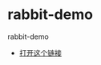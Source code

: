 rabbit-demo
===========

rabbit-demo

- [打开这个链接](//mlink.anjuke.com/?scheme="openanjuke://jump/content/live_broker?params={\"room_id\":\"87\"})


